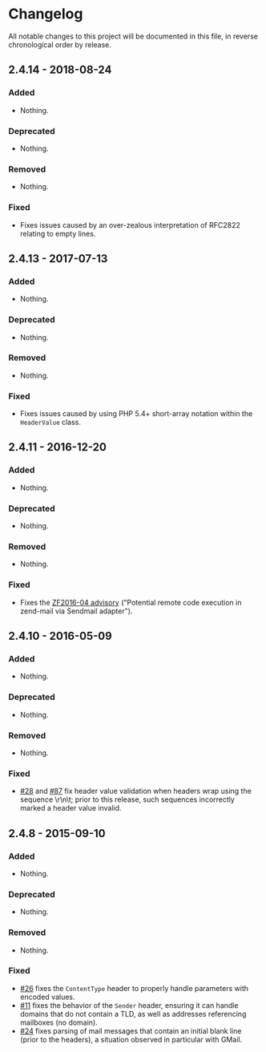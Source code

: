# Changelog

All notable changes to this project will be documented in this file, in reverse chronological order by release.

## 2.4.14 - 2018-08-24

### Added

- Nothing.

### Deprecated

- Nothing.

### Removed

- Nothing.

### Fixed

- Fixes issues caused by an over-zealous interpretation of RFC2822 relating to empty lines.

## 2.4.13 - 2017-07-13

### Added

- Nothing.

### Deprecated

- Nothing.

### Removed

- Nothing.

### Fixed

- Fixes issues caused by using PHP 5.4+ short-array notation within the
  `HeaderValue` class.

## 2.4.11 - 2016-12-20

### Added

- Nothing.

### Deprecated

- Nothing.

### Removed

- Nothing.

### Fixed

- Fixes the [ZF2016-04 advisory](https://framework.zend.com/security/advisory/ZF2016-04)
  ("Potential remote code execution in zend-mail via Sendmail adapter").

## 2.4.10 - 2016-05-09

### Added

- Nothing.

### Deprecated

- Nothing.

### Removed

- Nothing.

### Fixed

- [#28](https://github.com/zendframework/zend-mail/pull/28) and
  [#87](https://github.com/zendframework/zend-mail/pull/87) fix header value
  validation when headers wrap using the sequence \r\n\t; prior to this release,
  such sequences incorrectly marked a header value invalid.

## 2.4.8 - 2015-09-10

### Added

- Nothing.

### Deprecated

- Nothing.

### Removed

- Nothing.

### Fixed

- [#26](https://github.com/zendframework/zend-mail/pull/26) fixes the
  `ContentType` header to properly handle parameters with encoded values.
- [#11](https://github.com/zendframework/zend-mail/pull/11) fixes the
  behavior of the `Sender` header, ensuring it can handle domains that do not
  contain a TLD, as well as addresses referencing mailboxes (no domain).
- [#24](https://github.com/zendframework/zend-mail/pull/24) fixes parsing of
  mail messages that contain an initial blank line (prior to the headers), a
  situation observed in particular with GMail.

